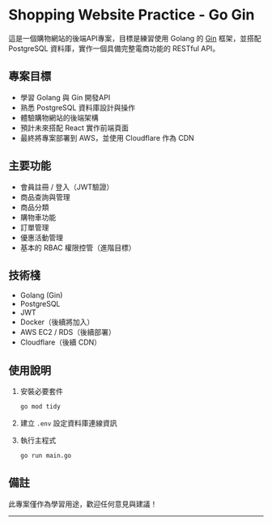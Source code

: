 # Shopping Website Practice - Go Gin

這是一個購物網站的後端API專案，目標是練習使用 Golang 的 [Gin](https://github.com/gin-gonic/gin) 框架，並搭配 PostgreSQL 資料庫，實作一個具備完整電商功能的 RESTful API。

## 專案目標

- 學習 Golang 與 Gin 開發API
- 熟悉 PostgreSQL 資料庫設計與操作
- 體驗購物網站的後端架構
- 預計未來搭配 React 實作前端頁面
- 最終將專案部署到 AWS，並使用 Cloudflare 作為 CDN

## 主要功能

- 會員註冊 / 登入（JWT驗證）
- 商品查詢與管理
- 商品分類
- 購物車功能
- 訂單管理
- 優惠活動管理
- 基本的 RBAC 權限控管（進階目標）

## 技術棧

- Golang (Gin)
- PostgreSQL
- JWT
- Docker（後續將加入）
- AWS EC2 / RDS（後續部署）
- Cloudflare（後續 CDN）

## 使用說明

1. 安裝必要套件
    ```bash
    go mod tidy
    ```
2. 建立 `.env` 設定資料庫連線資訊

3. 執行主程式
    ```bash
    go run main.go
    ```

## 備註

此專案僅作為學習用途，歡迎任何意見與建議！

---

